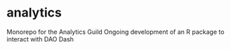 # analytics
Monorepo for the Analytics Guild
Ongoing development of an R package to interact with DAO Dash
